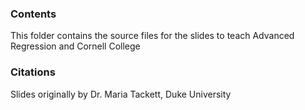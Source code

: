 ### Contents
This folder contains the source files for the slides to teach Advanced Regression and Cornell College

### Citations

Slides originally by Dr. Maria Tackett, Duke University